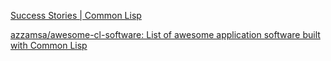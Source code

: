 
[Success Stories | Common Lisp](https://lisp-lang.org/success/)

[azzamsa/awesome-cl-software: List of awesome application software built with Common Lisp](https://github.com/azzamsa/awesome-cl-software)
